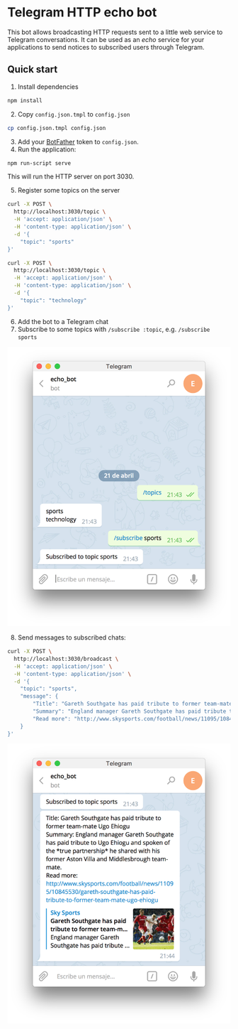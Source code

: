 # Telegram HTTP echo bot

This bot allows broadcasting HTTP requests sent to a little web service to Telegram conversations.
It can be used as an *echo* service for your applications to send notices to subscribed users
through Telegram.

## Quick start

1. Install dependencies

```sh
npm install
```

2. Copy `config.json.tmpl` to `config.json`

```sh
cp config.json.tmpl config.json
```

3. Add your [BotFather](https://core.telegram.org/bots#6-botfather) token to `config.json`.
4. Run the application:

```sh
npm run-script serve
```

This will run the HTTP server on port 3030.

5. Register some topics on the server

```sh
curl -X POST \
  http://localhost:3030/topic \
  -H 'accept: application/json' \
  -H 'content-type: application/json' \
  -d '{
	"topic": "sports"
}'
```

```sh
curl -X POST \
  http://localhost:3030/topic \
  -H 'accept: application/json' \
  -H 'content-type: application/json' \
  -d '{
	"topic": "technology"
}'
```

6. Add the bot to a Telegram chat
7. Subscribe to some topics with `/subscribe :topic`, e.g. `/subscribe sports`

![Subscribe to topic](./img/subscription.png "Subscribe to topic")

8. Send messages to subscribed chats:

```sh
curl -X POST \
  http://localhost:3030/broadcast \
  -H 'accept: application/json' \
  -H 'content-type: application/json' \
  -d '{
	"topic": "sports",
	"message": {
		"Title": "Gareth Southgate has paid tribute to former team-mate Ugo Ehiogu",
		"Summary": "England manager Gareth Southgate has paid tribute to Ugo Ehiogu and spoken of the *true partnership* he shared with his former Aston Villa and Middlesbrough team-mate.",
		"Read more": "http://www.skysports.com/football/news/11095/10845530/gareth-southgate-has-paid-tribute-to-former-team-mate-ugo-ehiogu"
	}
}'
```

![Broadcasting message to Telegram](./img/broadcasting.png "Broadcasting message to Telegram")
